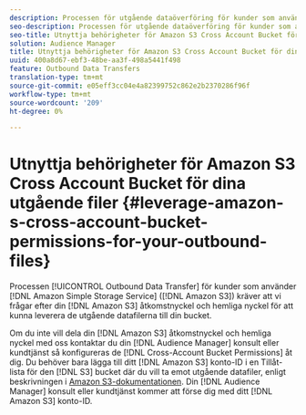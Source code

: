 ```yaml
---
description: Processen för utgående dataöverföring för kunder som använder Amazon Simple Storage Service (Amazon S3) kräver att vi frågar efter din åtkomstnyckel och hemliga nyckel för Amazon S3 för att kunna leverera de utgående datafilerna till din bucket.
seo-description: Processen för utgående dataöverföring för kunder som använder Amazon Simple Storage Service (Amazon S3) kräver att vi frågar efter din åtkomstnyckel och hemliga nyckel för Amazon S3 för att kunna leverera de utgående datafilerna till din bucket.
seo-title: Utnyttja behörigheter för Amazon S3 Cross Account Bucket för dina utgående filer
solution: Audience Manager
title: Utnyttja behörigheter för Amazon S3 Cross Account Bucket för dina utgående filer
uuid: 400a8d67-ebf3-48be-aa3f-498a5441f498
feature: Outbound Data Transfers
translation-type: tm+mt
source-git-commit: e05eff3cc04e4a82399752c862e2b2370286f96f
workflow-type: tm+mt
source-wordcount: '209'
ht-degree: 0%

---
```



# Utnyttja behörigheter för Amazon S3 Cross Account Bucket för dina utgående filer {#leverage-amazon-s-cross-account-bucket-permissions-for-your-outbound-files}

Processen [!UICONTROL Outbound Data Transfer] för kunder som använder [!DNL Amazon Simple Storage Service] ([!DNL Amazon S3]) kräver att vi frågar efter din [!DNL Amazon S3] åtkomstnyckel och hemliga nyckel för att kunna leverera de utgående datafilerna till din bucket.

Om du inte vill dela din [!DNL Amazon S3] åtkomstnyckel och hemliga nyckel med oss kontaktar du din [!DNL Audience Manager] konsult eller kundtjänst så konfigureras de [!DNL Cross-Account Bucket Permissions] åt dig. Du behöver bara lägga till ditt [!DNL Amazon S3] konto-ID i en Tillåt-lista för den [!DNL S3] bucket där du vill ta emot utgående datafiler, enligt beskrivningen i [Amazon S3-dokumentationen](https://docs.aws.amazon.com/AmazonS3/latest/dev/example-walkthroughs-managing-access-example2.html). Din [!DNL Audience Manager] konsult eller kundtjänst kommer att förse dig med ditt [!DNL Amazon S3] konto-ID.